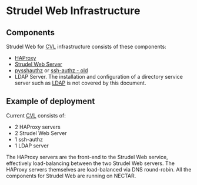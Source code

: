 # Strudel Web Infrastructure

## Components
Strudel Web for [CVL](https://desktop.cvl.org.au) infrastructure consists of these components:   
* [HAProxy](./HAPROXY.md)   
* [Strudel Web Server](./STRUDELWEB.md)   
* [pysshauthz](https://github.com/Characterisation-Virtual-Laboratory/ansible-pysshauthz) or [ssh-authz - old](https://github.com/monash-merc/ssh-authz)
* LDAP Server. The installation and configuration of a directory service server such as [LDAP](https://www.tldp.org/HOWTO/LDAP-HOWTO/whatisldap.html) is not covered by this document.

## Example of deployment
Current [CVL](https://desktop.cvl.org.au) consists of:
* 2 HAProxy servers   
* 2 Strudel Web Server   
* 1 ssh-authz   
* 1 LDAP server   

The HAProxy servers are the front-end to the Strudel Web service, effectively load-balancing between the two Strudel Web servers.
The HAProxy servers themselves are load-balanced via DNS round-robin. All the components for Strudel Web are running on NECTAR.
